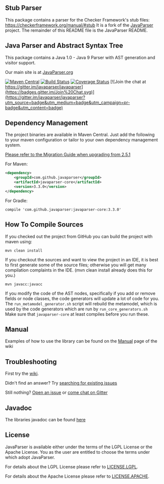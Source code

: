 ## Stub Parser

This package contains a parser for the Checker Framework's stub files:
https://checkerframework.org/manual/#stub
It is a fork of the [JavaParser](http://javaparser.org) project.
The remainder of this README file is the JavaParser README.


## Java Parser and Abstract Syntax Tree

This package contains a Java 1.0 - Java 9 Parser with AST generation and visitor support.

Our main site is at [JavaParser.org](http://javaparser.org)

[![Maven Central](https://img.shields.io/maven-central/v/com.github.javaparser/javaparser-core.svg)](http://search.maven.org/#search%7Cgav%7C1%7Cg%3A%22com.github.javaparser%22%20AND%20a%3A%22javaparser-core%22)
[![Build Status](https://travis-ci.org/javaparser/javaparser.svg?branch=master)](https://travis-ci.org/javaparser/javaparser)
[![Coverage Status](https://coveralls.io/repos/javaparser/javaparser/badge.svg?branch=master&service=github)](https://coveralls.io/github/javaparser/javaparser?branch=master)
[![Join the chat at https://gitter.im/javaparser/javaparser](https://badges.gitter.im/Join%20Chat.svg)](https://gitter.im/javaparser/javaparser?utm_source=badge&utm_medium=badge&utm_campaign=pr-badge&utm_content=badge)

## Dependency Management

The project binaries are available in Maven Central.  Just add the following to your maven configuration or tailor to your own dependency management system.

[Please refer to the Migration Guide when upgrading from 2.5.1](https://github.com/javaparser/javaparser/wiki/Migration-Guide)

For Maven: 

```xml
<dependency>
    <groupId>com.github.javaparser</groupId>
    <artifactId>javaparser-core</artifactId>
    <version>3.3.0</version>
</dependency>
```

For Gradle:

```
compile 'com.github.javaparser:javaparser-core:3.3.0'
```

## How To Compile Sources

If you checked out the project from GitHub you can build the project with maven using:

```
mvn clean install
```

If you checkout the sources and want to view the project in an IDE, it is best to first generate some of the source files; otherwise you will get many compilation complaints in the IDE. (mvn clean install already does this for you.)

```
mvn javacc:javacc
```

If you modify the code of the AST nodes, specifically if you add or remove fields or node classes,
the code generators will update a lot of code for you.
The `run_metamodel_generator.sh` script will rebuild the metamodel,
which is used by the code generators which are run by `run_core_generators.sh`
Make sure that `javaparser-core` at least compiles before you run these.

## Manual

Examples of how to use the library can be found on the [Manual](https://github.com/javaparser/javaparser/wiki/Manual) page of the wiki

## Troubleshooting

First try the [wiki](https://github.com/javaparser/javaparser/wiki).

Didn't find an answer? Try [searching for existing issues](https://github.com/javaparser/javaparser/issues?utf8=%E2%9C%93&q=is%3Aissue%20)

Still nothing? [Open an issue](https://github.com/javaparser/javaparser/issues/new) or [come chat on Gitter](https://gitter.im/javaparser/javaparser)

## Javadoc

The libraries javadoc can be found [here](http://www.javadoc.io/doc/com.github.javaparser/javaparser-core/)

## License

JavaParser is available either under the terms of the LGPL License or the Apache License. You as the user are entitled to choose the terms under which adopt JavaParser.

For details about the LGPL License please refer to [LICENSE.LGPL](ttps://github.com/javaparser/javaparser/blob/master/LICENSE.LGPL).

For details about the Apache License please refer to [LICENSE.APACHE](ttps://github.com/javaparser/javaparser/blob/master/LICENSE.APACHE).
